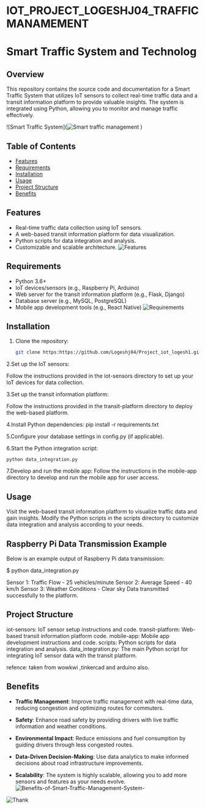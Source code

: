 # IOT_PROJECT_LOGESHJ04_TRAFFIC MANAMEMENT
# Smart Traffic System and Technolog

## Overview

This repository contains the source code and documentation for a Smart Traffic System that utilizes IoT sensors to collect real-time traffic data and a transit information platform to provide valuable insights. The system is integrated using Python, allowing you to monitor and manage traffic effectively.

![Smart Traffic System](![Smart traffic management](https://github.com/Logeshj04/Project_iot_logesh1/assets/146071456/a213357a-bc2b-4a35-a612-f31f4649f1ec)
)

## Table of Contents

- [Features](#features)
- [Requirements](#requirements)
- [Installation](#installation)
- [Usage](#usage)
- [Project Structure](#project-structure)
- [Benefits](#Benefits)
## Features

- Real-time traffic data collection using IoT sensors.
- A web-based transit information platform for data visualization.
- Python scripts for data integration and analysis.
- Customizable and scalable architecture.
  ![Features](https://github.com/Logeshj04/Project_iot_logesh1/assets/146071456/91c869c3-3929-4b94-8e40-9c3a13a1ae8f)


## Requirements

- Python 3.6+
- IoT devices/sensors (e.g., Raspberry Pi, Arduino)
- Web server for the transit information platform (e.g., Flask, Django)
- Database server (e.g., MySQL, PostgreSQL)
- Mobile app development tools (e.g., React Native)
  ![Requirements](https://github.com/Logeshj04/Project_iot_logesh1/assets/146071456/b26284d2-2e88-4856-b70f-3be87f6ace83)


## Installation

1. Clone the repository:

   ```bash
   git clone https:https://github.com/Logeshj04/Project_iot_logesh1.git

 2.Set up the IoT sensors:
 
   Follow the instructions provided in the iot-sensors directory to set up your IoT devices for data collection.

 3.Set up the transit information platform:
   
   Follow the instructions provided in the transit-platform directory to deploy the web-based platform.

 4.Install Python dependencies:
   pip install -r requirements.txt

 5.Configure your database settings in config.py (if applicable).

 6.Start the Python integration script:
   
    python data_integration.py

 7.Develop and run the mobile app:
    Follow the instructions in the mobile-app directory to develop and run the mobile app for user access.

##  Usage
 Visit the web-based transit information platform to visualize traffic data and gain insights.
 Modify the Python scripts in the scripts directory to customize data integration and analysis according to your needs.

## Raspberry Pi Data Transmission Example
Below is an example output of Raspberry Pi data transmission:

$ python data_integration.py

 Sensor 1: Traffic Flow - 25 vehicles/minute
 Sensor 2: Average Speed - 40 km/h
 Sensor 3: Weather Conditions - Clear sky
 Data transmitted successfully to the platform.

##  Project Structure
iot-sensors: IoT sensor setup instructions and code.
transit-platform: Web-based transit information platform code.
mobile-app: Mobile app development instructions and code.
scripts: Python scripts for data integration and analysis.
data_integration.py: The main Python script for integrating IoT sensor data with the transit platform.

refence: taken from wowkwi ,tinkercad and arduino also.

## Benefits

- **Traffic Management**: Improve traffic management with real-time data, reducing congestion and optimizing routes for commuters.

- **Safety**: Enhance road safety by providing drivers with live traffic information and weather conditions.

- **Environmental Impact**: Reduce emissions and fuel consumption by guiding drivers through less congested routes.

- **Data-Driven Decision-Making**: Use data analytics to make informed decisions about road infrastructure improvements.

- **Scalability**: The system is highly scalable, allowing you to add more sensors and features as your needs evolve.
![Benefits-of-Smart-Traffic-Management-System-](https://github.com/Logeshj04/Project_iot_logesh1/assets/146071456/fe1432c9-f72f-4a05-846e-1ac5ba9b20dd)

 ![Thank](https://github.com/Logeshj04/Project_iot_logesh1/assets/146071456/a12a3a91-147c-4640-9c74-96895cd32a9a)





